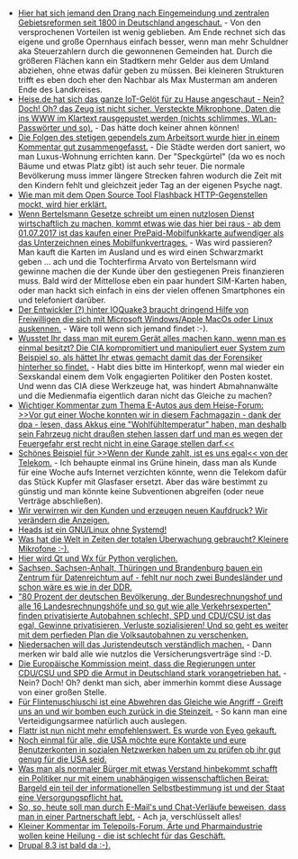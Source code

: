 * [Hier hat sich jemand den Drang nach Eingemeindung und zentralen Gebietsreformen seit 1800 in Deutschland angeschaut.](http://www.lto.de/recht/feuilleton/f/unfreie-hansestadt-hamburg-gebiets-und-flur-bereinigung-regional-entwicklung-umstrukturierung-gesetz) - Von den versprochenen Vorteilen ist wenig geblieben. Am Ende rechnet sich das eigene und große Opernhaus einfach besser, wenn man mehr Schuldner aka Steuerzahlern durch die gewonnenen Gemeinden hat. Durch die größeren Flächen kann ein Stadtkern mehr Gelder aus dem Umland abziehen, ohne etwas dafür geben zu müssen. Bei kleineren Strukturen trifft es eben doch eher den Nachbar als Max Musterman am anderen Ende des Landkreises.
* [Heise.de hat sich das ganze IoT-Gelöt für zu Hause angeschaut - Nein? Doch! Oh? das Zeug ist nicht sicher. Versteckte Mikrophone, Daten die ins WWW im Klartext rausgepustet werden (nichts schlimmes, WLan-Passwörter und so).](https://www.heise.de/newsticker/meldung/Smart-Home-c-t-findet-verstecke-Mikrofone-und-unsichere-Web-Frontends-3673101.html) - Das hätte doch keiner ahnen können!
* [Die Folgen des stetigen gependels zum Arbeitsort wurde hier in einem Kommentar gut zusammengefasst.](https://www.heise.de/forum/Telepolis/Kommentare/Trotz-zunehmender-Vernetzung-wird-mehr-gependelt/Leider-mindestens-zwei-schwere-Luecken-im-Beitrag/posting-30191772/show/) - Die Städte werden dort saniert, wo man Luxus-Wohnung errichten kann. Der "Speckgürtel" (da wo es noch Bäume und etwas Platz gibt) ist auch sehr teuer. Die normale Bevölkerung muss immer längere Strecken fahren wodurch die Zeit mit den Kindern fehlt und gleichzeit jeder Tag an der eigenen Psyche nagt.
* [Wie man mit dem Open Source Tool Flashback HTTP-Gegenstellen mockt, wird hier erklärt.](https://opensource.com/article/17/4/flashback-internet-mocking-tool)
* [Wenn Bertelsmann Gesetze schreibt um einen nutzlosen Dienst wirtschaftlich zu machen, kommt etwas wie das hier bei raus - ab dem 01.07.2017 ist das kaufen einer PrePaid-Mobilfunkkarte aufwendiger als das Unterzeichnen eines Mobilfunkvertrages.](https://www.golem.de/news/mobilfunk-so-kompliziert-wird-der-kauf-von-prepaid-karten-1704-127092.html) - Was wird passieren? Man kauft die Karten im Ausland und es wird einen Schwarzmarkt geben ... ach und die Tochterfirma Arvato von Bertelsmann wird gewinne machen die der Kunde über den gestiegenen Preis finanzieren muss. Bald wird der Mittellose eben ein paar hundert SIM-Karten haben, oder man hackt sich einfach in eins der vielen offenen Smartphones ein und telefoniert darüber.
* [Der Entwickler (?) hinter IOQuake3 braucht dringend Hilfe von Freiwilligen die sich mit Microsoft Windows/Apple MacOs oder Linux auskennen.](https://ioquake3.org/2017/04/02/help-wanted-2/) - Wäre toll wenn sich jemand findet :-).
* [Wusstet Ihr dass man mit eurem Gerät alles machen kann, wenn man es einmal besitzt? Die CIA kompromitiert und manipuliert euer System zum Beispiel so, als hättet Ihr etwas gemacht damit das der Forensiker hinterher so findet.](https://www.heise.de/newsticker/meldung/Vault-7-Von-Wikileaks-veroeffentlichte-CIA-Werkzeuge-koennten-Geheimoperationen-enttarnen-3673845.html) - Habt dies bitte im Hinterkopf, wenn mal wieder ein Sexskandal einem dem Volk engagierten Politiker den Posten kostet. Und wenn das CIA diese Werkzeuge hat, was hindert Abmahnanwälte und die Medienmafia eigentlich daran nicht das Gleiche zu machen?
* [Wichtiger Kommentar zum Thema E-Autos aus dem Heise-Forum: >>Vor gut einer Woche konnten wir in diesem Fachmagazin - dank der dpa - lesen, dass Akkus eine "Wohlfühltemperatur" haben, man deshalb sein Fahrzeug nicht draußen stehen lassen darf und man es wegen der Feuergefahr erst recht nicht in eine Garage stellen darf.<<](https://www.heise.de/forum/heise-online/News-Kommentare/Erster-E-Golf-aus-der-Glaesernen-VW-Manufaktur-geht-nach-Norwegen/Ausgerechnet-nach-Norwegen-denkt-denn-niemand-an-die-Wohlfuehltemperatur/posting-30194402/show/)
* [Schönes Beispiel für >>Wenn der Kunde zahlt, ist es uns egal<< von der Telekom.](https://www.golem.de/news/56-kbit-s-telekom-hytas-glasfasernetzwerke-lassen-sich-nicht-umruesten-1704-127125.html) - Ich behaupte einmal ins Grüne hinein, dass man als Kunde für eine Woche aufs Internet verzichten könnte, wenn die Telekom dafür das Stück Kupfer mit Glasfaser ersetzt. Aber das wäre bestimmt zu günstig und man könnte keine Subventionen abgreifen (oder neue Verträge abschließen).
* [Wir verwirren wir den Kunden und erzeugen neuen Kaufdruck? Wir verändern die Anzeigen.](https://www.heise.de/tp/features/Aus-A-wird-C-3673432.html)
* [Heads ist ein GNU/Linux ohne Systemd!](http://www.pro-linux.de/news/1/24621/heads-sicherheits-distribution-ohne-systemd.html)
* [Was hat die Welt in Zeiten der totalen Überwachung gebraucht? Kleinere Mikrofone :-).](https://www.heise.de/newsticker/meldung/Mikromechanische-Mikrofone-sollen-sprachgesteuerte-Mobiltechnik-robuster-und-effizienter-machen-3673423.html)
* [Hier wird Qt und Wx für Python verglichen.](https://opensource.com/article/17/4/pyqt-versus-wxpython)
* [Sachsen, Sachsen-Anhalt, Thüringen und Brandenburg bauen ein Zentrum für Datenreichtum auf - fehlt nur noch zwei Bundesländer und schon wäre es wie in der DDR.](https://www.heise.de/newsticker/meldung/Telekommunikations-Ueberwachung-Gruenes-Licht-fuer-laenderuebergreifendes-Abhoerzentrum-in-Leipzig-3675305.html)
* ["80 Prozent der deutschen Bevölkerung, der Bundesrechnungshof und alle 16 Landesrechnungshöfe und so gut wie alle Verkehrsexperten" finden privatisierte Autobahnen schlecht, SPD und CDU/CSU ist das egal, Gewinne privatisieren, Verluste sozialisieren! Und so geht es weiter mit dem perfieden Plan die Volksautobahnen zu verschenken.](https://www.heise.de/tp/features/Von-der-wundersamen-Verwandlung-von-Autobahnen-in-Finanzprodukte-3674871.html)
* [Niedersachen will das Juristendeutsch verständlich machen.](http://www.lto.de/recht/job-karriere/j/juristische-fachsprache-verstaendlich-behoerden-niedersachsen) - Dann merken wir bald alle wie nutzlos die Versicherungsverträge sind :-D.
* [Die Europäische Kommission meint, dass die Regierungen unter CDU/CSU und SPD die Armut in Deutschland stark vorangetrieben hat.](https://www.heise.de/tp/features/Bundesregierung-hat-die-Armut-stark-vergroessert-3675653.html) - Nein? Doch! Oh? denkt man sich, aber immerhin kommt diese Aussage von einer großen Stelle.
* [Für Flintenuschiuschi ist eine Abwehren das Gleiche wie Angriff - Greift uns an und wir bomben euch zurück in die Steinzeit.](https://www.heise.de/newsticker/meldung/Von-der-Leyen-verteidigt-Cyber-Attacken-Wir-duerfen-uns-auch-wehren-3675931.html) - So kann man eine Verteidigungsarmee natürlich auch auslegen.
* [Flattr ist nun nicht mehr empfehlenswert. Es wurde von Eyeo gekauft.](https://www.heise.de/newsticker/meldung/Adblock-Anbieter-Eyeo-uebernimmt-Online-Bezahldienst-Flattr-3675942.html)
* [Noch einmal für alle, die USA möchte eure Kontakte und eure Benutzerkonten in sozialen Netzwerken haben um zu prüfen ob ihr gut genug für die USA seid.](https://www.golem.de/news/handy-kontakte-und-passwoerter-usa-koennten-einreisekontrollen-drastisch-verschaerfen-1704-127162.html)
* [Was man als normaler Bürger mit etwas Verstand hinbekommt schafft ein Politiker nur mit einem unabhängigen wissenschaftlichen Beirat: Bargeld ein teil der informationellen Selbstbestimmung ist und der Staat eine Versorgungspflicht hat.](https://www.heise.de/newsticker/meldung/Gutachter-Bargeld-sichert-die-informationelle-Selbstbestimmung-3676128.html)
* [So, so, heute soll man durch E-Mail's und Chat-Verläufe beweisen, dass man in einer Partnerschaft lebt.](https://backchannel.com/love-in-the-time-of-cryptography-dd3a74193ffb) - Ach ja, verschlüsselt alles!
* [Kleiner Kommentar im Telepoils-Forum, Ärte und Pharmaindustrie wollen keine Heilung - die ist schlecht für das Geschäft.](https://www.heise.de/forum/Telepolis/Kommentare/Generation-what-Das-misstrauische-junge-Europa/Weichenstellung-fuer-die-Menschheit/posting-30208059/show/)
* [Drupal 8.3 ist bald da :-).](https://www.heise.de/newsticker/meldung/Drupal-8-3-verbessert-Workflows-Layouts-und-REST-Schnittstellen-3675872.html)
